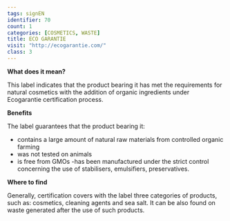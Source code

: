 ```yaml
---
tags: signEN
identifier: 70
count: 1
categories: [COSMETICS, WASTE]
title: ECO GARANTIE
visit: "http://ecogarantie.com/"
class: 3
---
```

**What does it mean?**

This label indicates that the product bearing it has met the requirements for natural cosmetics with the addition of organic ingredients under Ecogarantie certification process.

**Benefits**

The label guarantees that the product bearing it:
- contains a large amount of natural raw materials from controlled organic farming
- was not tested on animals
- is free from GMOs
-has been manufactured under the strict control concerning the use of stabilisers, emulsifiers, preservatives.

**Where to find**

Generally, certification covers with the label three categories of products, such as: cosmetics, cleaning agents and sea salt. It can be also found on waste generated after the use of such products.